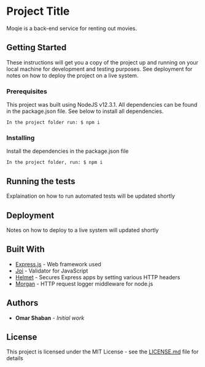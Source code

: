 # Project Title

Moqie is a back-end service for renting out movies.

## Getting Started

These instructions will get you a copy of the project up and running on your local machine for development and testing purposes. See deployment for notes on how to deploy the project on a live system.

### Prerequisites

This project was built using NodeJS v12.3.1. All dependencies can be found in the package.json file. See below to install all dependencies.

```
In the project folder run: $ npm i
```

### Installing

Install the dependencies in the package.json file

```
In the project folder, run: $ npm i
```

## Running the tests

Explaination on how to run automated tests will be updated shortly

## Deployment

Notes on how to deploy to a live system will updated shortly

## Built With

* [Express.js](https://expressjs.com/) - Web framework used
* [Joi](https://www.npmjs.com/package/@hapi/joi) - Validator for JavaScript
* [Helmet](https://helmetjs.github.io/) - Secures Express apps by setting various HTTP headers
* [Morgan](https://github.com/expressjs/morgan) - HTTP request logger middleware for node.js

## Authors

* **Omar Shaban** - *Initial work* 

## License

This project is licensed under the MIT License - see the [LICENSE.md](LICENSE.md) file for details
